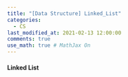 ```yaml
---
title: "[Data Structure] Linked_List"
categories: 
  - CS
last_modified_at: 2021-02-13 12:00:00
comments: true
use_math: true # MathJax On
---
```


#### Linked List
